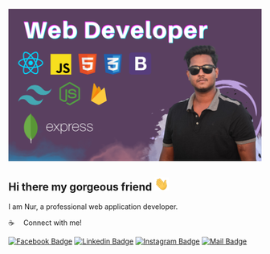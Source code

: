 ![Github Banner](assets/github.png)

## Hi there my gorgeous friend <img src="assets/hello.gif" width="28px" alt="hi">

I am Nur, a professional web application developer.

:coffee: &emsp;Connect with me!

[![Facebook Badge](https://img.shields.io/badge/Facebook-1877F2?style=for-the-badge&logo=facebook&logoColor=white)](https://www.facebook.com/assrafnur/) [![Linkedin Badge](https://img.shields.io/badge/LinkedIn-0077B5?style=for-the-badge&logo=linkedin&logoColor=white)](https://www.linkedin.com/in/assrafuzzaman-nur-260610211/) [![Instagram Badge](https://img.shields.io/badge/Instagram-E4405F?style=for-the-badge&logo=instagram&logoColor=white)](https://www.instagram.com/tesla_nur/?hl=en) [![Mail Badge](https://img.shields.io/badge/Gmail-D14836?style=for-the-badge&logo=gmail&logoColor=white)](mailto:assraf.nur@gmail.com)